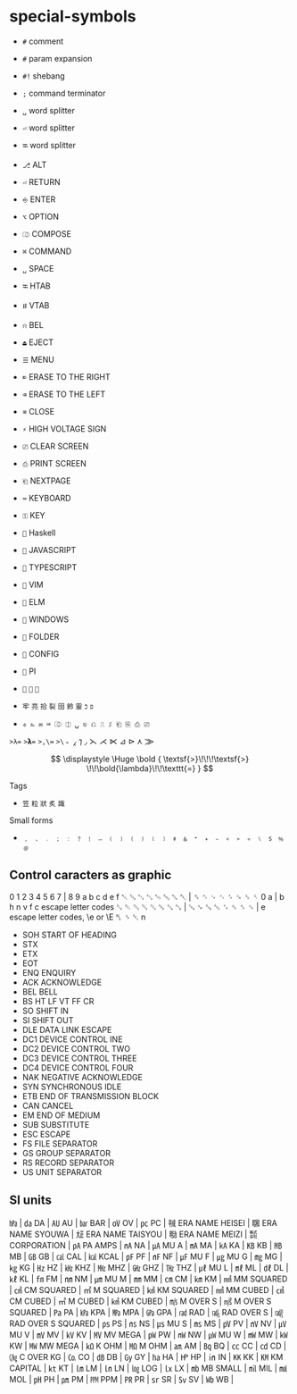 # special-symbols

- `#`   comment
- `#`   param expansion
- `#!`  shebang
- `;`   command terminator
- `␣`   word splitter
- `⏎`   word splitter
- `⭾`   word splitter
- `⎇`   ALT
- `⏎`   RETURN
- `⎆`   ENTER
- `⌥`   OPTION
- `⎄` COMPOSE
- `⌘` COMMAND
- `␣`   SPACE
- `⭾`   HTAB
- `⭿`   VTAB
- `⍾`   BEL
- `⏏` EJECT
- `☰` MENU
- `⌦` ERASE TO THE RIGHT
- `⌫` ERASE TO THE LEFT
- `⌧` CLOSE
- `⚡` HIGH VOLTAGE SIGN
- `⎚` CLEAR SCREEN
- `⎙` PRINT SCREEN
- `⎗` NEXTPAGE
- `⌨`  KEYBOARD
- `⚿` KEY


- `` Haskell
- `` JAVASCRIPT
- `` TYPESCRIPT
- `` VIM
- `` ELM
- `` WINDOWS
- `` FOLDER
- `` CONFIG
- `` PI
- `` `` ``
- `牢` `亮` `拾` `裂` `囹` `鈴` `靈` `פּ` `כֿ`
- `⎀ ⎁ ⎂ ⎃ ⎄ ⎅ ⍽ ⎋ ⎌ ⎍ ⎎ ⎗ ⎘ ⎙ ⎚`

`>λ=`
`>𝝺=`
`>,\=`
`>\﹦`
⁁
⁊ ◞ 
⋋ ⋌ 
⋉
⊿ ⊳ ⋏ 
⨠

$$
\displaystyle
\Huge
\bold
{
\textsf{>}\!\!\!\textsf{>}
\!\!\bold{\lambda}\!\!\texttt{=}
}
$$

Tags
- `笠` `粒` `狀` `炙` `識`

Small forms
- `﹐ ﹑ ﹒ ﹔ ﹕ ﹖ ﹗ ﹘ ﹙ ﹚ ﹛ ﹜ ﹝ ﹞ ﹟ ﹠ ﹡ ﹢ ﹣ ﹤ ﹥ ﹦ ﹨ ﹩ ﹪ ﹫`



## Control caracters as graphic

0 1 2 3 4 5 6 7 | 8 9 a b c d e f
␀ ␁ ␂ ␃ ␄ ␅ ␆ ␇ | ␈ ␉ ␊ ␋ ␌ ␍ ␎ ␏
0             a | b h n v f c        escape letter codes
␐ ␑ ␒ ␓ ␔ ␕ ␖ ␗ | ␘ ␙ ␚ ␛ ␜ ␝ ␞ ␟
                |       e            escape letter codes, \e or \E
␤ ␠ ␡
n

- SOH START OF HEADING
- STX
- ETX
- EOT
- ENQ ENQUIRY
- ACK ACKNOWLEDGE
- BEL BELL
- BS HT LF VT FF CR
- SO SHIFT IN
- SI SHIFT OUT
- DLE  DATA LINK ESCAPE
- DC1 DEVICE CONTROL INE
- DC2 DEVICE CONTROL TWO
- DC3 DEVICE CONTROL THREE
- DC4 DEVICE CONTROL FOUR
- NAK NEGATIVE ACKNOWLEDGE
- SYN SYNCHRONOUS IDLE
- ETB END OF TRANSMISSION BLOCK
- CAN CANCEL
- EM END OF MEDIUM
- SUB SUBSTITUTE
- ESC ESCAPE
- FS FILE SEPARATOR
- GS GROUP SEPARATOR
- RS RECORD SEPARATOR
- US UNIT SEPARATOR


## SI units

㍱ | ㍲ DA | ㍳ AU | ㍴ BAR | ㍵ OV | ㍶ PC | ㍻ ERA NAME HEISEI | ㍼ ERA NAME SYOUWA | ㍽ ERA NAME TAISYOU | ㍾ ERA NAME MEIZI | ㍿ CORPORATION | ㎀ PA AMPS | ㎁ NA | ㎂ MU A | ㎃ MA | ㎄ KA | ㎅ KB | ㎆ MB | ㎇ GB | ㎈ CAL | ㎉ KCAL | ㎊ PF | ㎋ NF | ㎌ MU F | ㎍ MU G | ㎎ MG | ㎏ KG | ㎐ HZ | ㎑ KHZ | ㎒ MHZ | ㎓ GHZ | ㎔ THZ | ㎕ MU L | ㎖ ML | ㎗ DL | ㎘ KL | ㎙ FM | ㎚ NM | ㎛ MU M | ㎜ MM | ㎝ CM | ㎞ KM | ㎟ MM SQUARED | ㎠ CM SQUARED | ㎡ M SQUARED | ㎢ KM SQUARED | ㎣ MM CUBED | ㎤ CM CUBED | ㎥ M CUBED | ㎦ KM CUBED | ㎧ M OVER S | ㎨ M OVER S SQUARED | ㎩ PA | ㎪ KPA | ㎫ MPA | ㎬ GPA | ㎭ RAD | ㎮ RAD OVER S | ㎯ RAD OVER S SQUARED | ㎰ PS | ㎱ NS | ㎲ MU S | ㎳ MS | ㎴ PV | ㎵ NV | ㎶ MU V | ㎷ MV | ㎸ KV | ㎹ MV MEGA | ㎺ PW | ㎻ NW | ㎼ MU W | ㎽ MW | ㎾ KW | ㎿ MW MEGA | ㏀ K OHM | ㏁ M OHM | ㏂ AM | ㏃ BQ | ㏄ CC | ㏅ CD | ㏆ C OVER KG | ㏇ CO | ㏈ DB | ㏉ GY | ㏊ HA | ㏋ HP | ㏌ IN | ㏍ KK | ㏎ KM CAPITAL | ㏏ KT | ㏐ LM | ㏑ LN | ㏒ LOG | ㏓ LX | ㏔ MB SMALL | ㏕ MIL | ㏖ MOL | ㏗ PH | ㏘ PM | ㏙ PPM | ㏚ PR | ㏛ SR | ㏜ SV | ㏝ WB | 
